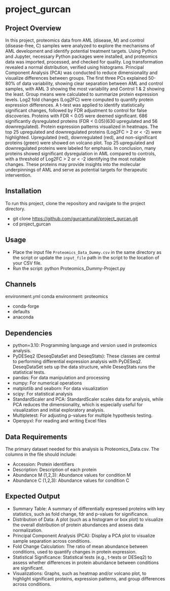 # project_gurcan
## Project Overview
In this project, proteomics data from AML (disease, M) and control (disease-free, C) samples were analyzed to explore the mechanisms of AML development and identify potential treatment targets. Using Python and Jupyter, necessary Python packages were installed, and proteomics data was imported, processed, and checked for quality. Log transformation revealed a normal distribution, verified using histograms. Principal Component Analysis (PCA) was conducted to reduce dimensionality and visualize differences between groups. The first three PCs explained 50-80% of data variability, showing clear separation between AML and control samples, with AML 3 showing the most variability and Control 1 & 2 showing the least. Group means were calculated to summarize protein expression levels. Log2 fold changes (Log2FC) were computed to quantify protein expression differences. A t-test was applied to identify statistically significant changes, followed by FDR adjustment to control for false discoveries. Proteins with FDR < 0.05 were deemed significant. 686 significantly dysregulated proteins (FDR < 0.05)(630 upregulated and 56 downregulated). Protein expression patterns visualized in heatmaps. The top 25 upregulated and downregulated proteins (Log2FC > 2 or < -2) were highlighted. Upregulated (red), downregulated (red), and non-significant proteins (green) were showed on volcano plot. Top 25 upregulated and downregulated proteins were labeled for emphasis. In conclusion, many proteins showed significant dysregulation in AML compared to controls, with a threshold of Log2FC > 2 or < -2 identifying the most notable changes. These proteins may provide insights into the molecular underpinnings of AML and serve as potential targets for therapeutic intervention.

## Installation
To run this project, clone the repository and navigate to the project directory.
- git clone https://github.com/gurcantunali/project_gurcan.git
- cd project_gurcan

## Usage
- Place the input file `Proteomics_Data_Dummy.csv` in the same directory as the script or update the `input_file` path in the script to the location of your CSV file.
- Run the script:
  python Proteomics_Dummy-Project.py

## Channels
environment.yml
conda environment: proteomics
- conda-forge
- defaults
- anaconda

## Dependencies
- python=3.10: Programming language and version used in proteomics analysis.
- PyDESeq2 (DeseqDataSet and DeseqStats): These classes are central to performing differential expression analysis with PyDESeq2. DeseqDataSet sets up the data structure, while DeseqStats runs the statistical tests.
- pandas: For data manipulation and processing
- numpy: For numerical operations
- matplotlib and seaborn: For data visualization
- scipy: For statistical analysis
- StandardScaler and PCA: StandardScaler scales data for analysis, while PCA reduces the dimensionality, which is especially useful for visualization and initial exploratory analysis.
- Multipletest: For adjusting p-values for multiple hypothesis testing. 
- Openpyxl: For reading and writing Excel files

## Data Requirements
The primary dataset needed for this analysis is Proteomics_Data.csv. The columns in the file should include:
- Accession: Protein identifiers
- Description: Description of each protein
- Abundance M (1,2,3): Abundance values for condition M
- Abundance C (1,2,3): Abundance values for condition C

## Expected Output
- Summary Table: A summary of differentially expressed proteins with key statistics, such as fold change, fdr and p-values for significance.
- Distribution of Data: A plot (such as a histogram or box plot) to visualize the overall distribution of protein abundances and assess data normalization.
- Principal Component Analysis (PCA): Display a PCA plot to visualize sample separation across conditions.
- Fold Change Calculation: The ratio of mean abundance between conditions, used to quantify changes in protein expression.
- Statistical Significance: Statistical tests (e.g., t-tests or DESeq2) to assess whether differences in protein abundance between conditions are significant.
- Visualizations: Graphs, such as heatmap and/or volcano plot, to highlight significant proteins, expression patterns, and group differences across conditions. 


